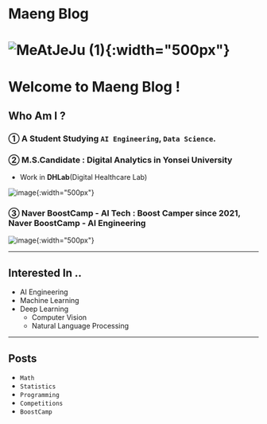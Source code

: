 # Maeng Blog

# ![MeAtJeJu (1)](https://user-images.githubusercontent.com/37925813/104890300-bcb59680-59b2-11eb-8d5f-044b681f1783.jpg){:width="500px"}

# Welcome to Maeng Blog !




## Who Am I ?

### ①  A Student Studying `AI Engineering`, `Data Science`.

### ②  **M.S.Candidate** : Digital Analytics in Yonsei University

- Work in **DHLab**(Digital Healthcare Lab)

![image](https://user-images.githubusercontent.com/37925813/104892221-436b7300-59b5-11eb-96aa-f2a73a8657ae.png){:width="500px"}

### ③ **Naver BoostCamp - AI Tech** : Boost Camper since 2021, Naver BoostCamp - AI Engineering

![image](https://user-images.githubusercontent.com/37925813/104892123-259e0e00-59b5-11eb-9c38-8de4e19c8ab3.png){:width="500px"}

---

## Interested In ..

- AI Engineering 
- Machine Learning
- Deep Learning
  - Computer Vision
  - Natural Language Processing

---

## Posts

- `Math`
- `Statistics`
- `Programming`
- `Competitions`
- `BoostCamp`